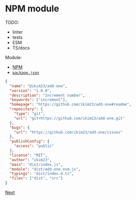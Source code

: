 # NPM module

TODO:

- linter
- tests
- ESM
- TS/docs

Module:

- [NPM](https://www.npmjs.com/package/@ikim23/add-one)
- [`package.json`](../package.json)

```json
{
  "name": "@ikim23/add-one",
  "version": "1.0.0",
  "description": "Increment number",
  "keywords": ["increment"],
  "homepage": "https://github.com/ikim23/add-one#readme",
  "repository": {
    "type": "git",
    "url": "git+https://github.com/ikim23/add-one.git"
  },
  "bugs": {
    "url": "https://github.com/ikim23/add-one/issues"
  },
  "publishConfig": {
    "access": "public"
  },
  "license": "MIT",
  "author": "ikim23",
  "main": "dist/index.js",
  "module": "dist/add-one.esm.js",
  "typings": "dist/index.d.ts",
  "files": ["dist", "src"]
}
```

[Next](./03_semver.md)
